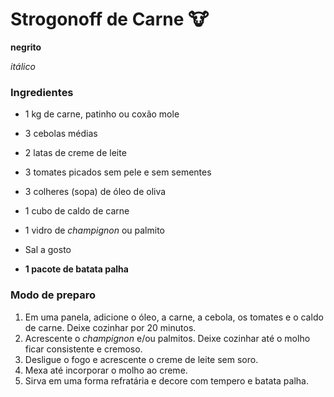 # Strogonoff de Carne :cow:

**negrito**

_itálico_

### Ingredientes

* 1 kg de carne, patinho ou coxão mole

* 3 cebolas médias

* 2 latas de creme de leite

* 3 tomates picados sem pele e sem sementes

* 3 colheres (sopa) de óleo de oliva

* 1 cubo de caldo de carne

* 1 vidro de _champignon_ ou palmito

* Sal a gosto

* **1 pacote de batata palha**

  

### Modo de preparo

1) Em uma panela, adicione o óleo, a carne, a cebola, os tomates e o caldo de carne. Deixe cozinhar por 20 minutos.
2) Acrescente o _champignon_ e/ou palmitos. Deixe cozinhar até o molho ficar consistente e cremoso.
3) Desligue o fogo e acrescente o creme de leite sem soro.
4) Mexa até incorporar o molho ao creme.
5) Sirva em uma forma refratária e decore com tempero e batata palha.


